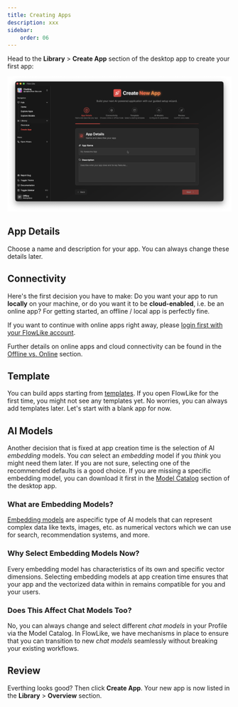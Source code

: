 ```yaml
---
title: Creating Apps
description: xxx
sidebar:
    order: 06
---
```


Head to the **Library** > **Create App** section of the desktop app to create your first app:

![Create a new FlowLike App](../../../assets/CreateApp.webp)

## App Details
Choose a name and description for your app. You can always change these details later.

## Connectivity
Here's the first decision you have to make: Do you want your app to run **locally** on your machine, or do you want it to be **cloud-enabled**, i.e. be an online app? For getting started, an offline / local app is perfectly fine. 

If you want to continue with online apps right away, please [login first with your FlowLike account](/start/login/). 

Further details on online apps and cloud connectivity can be found in the [Offline vs. Online](/apps/offline-online/) section.

## Template
You can build apps starting from [templates](/apps/templates/). If you open FlowLike for the first time, you might not see any templates yet. No worries, you can always add templates later. Let's start with a blank app for now.

## AI Models
Another decision that is fixed at app creation time is the selection of AI *embedding* models. You *can* select an *embedding* model if you *think* you might need them later. If you are not sure, selecting one of the recommended defaults is a good choice. If you are missing a specific embedding model, you can download it first in the [Model Catalog](/start/models/) section of the desktop app.

### What are Embedding Models?
[Embedding models](https://en.wikipedia.org/wiki/Embedding_(machine_learning)) are aspecific type of AI models that can represent complex data like texts, images, etc. as numerical vectors which we can use for search, recommendation systems, and more.

### Why Select Embedding Models Now?
Every embedding model has characteristics of its own and specific vector dimensions. Selecting embedding models at app creation time ensures that your app and the vectorized data within in remains compatible for you and your users.

### Does This Affect Chat Models Too?
No, you can always change and select different *chat models* in your Profile via the Model Catalog. In FlowLike, we have mechanisms in place to ensure that you can transition to new *chat models* seamlessly without breaking your existing workflows.

## Review
Everthing looks good? Then click **Create App**. Your new app is now listed in the **Library** > **Overview** section.
